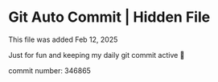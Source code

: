 # Git Auto Commit | Hidden File

This file was added Feb 12, 2025

Just for fun and keeping my daily git commit active 🤪

commit number: 346865

